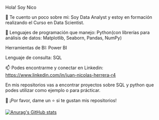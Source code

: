 Hola! Soy Nico 

🔎 Te cuento un poco sobre mi: Soy Data Analyst y estoy en formación realizando el Curso en Data Scientist. 

🌱 Lenguajes de programación que manejo: Python(con librerías para análisis de datos: Matplotlib, Seaborn, Pandas, NumPy)

Herramientas de BI: Power BI

Lenguaje de consulta: SQL

📫 Podes encontrarme y conectar en Linkedin: https://www.linkedin.com/in/juan-nicolas-herrera-r4 

En mis repositorios vas a encontrar proyectos sobre SQL y python que podes utilizar como ejemplo o para prácticar.

👏 ¡Por favor, dame un ⭐️ si te gustan mis repositorios!

[![Anurag's GitHub stats](https://github-readme-stats.vercel.app/api?username=jnicolasherrera)](https://github.com/jnicolasherrera/github-readme-stats)

